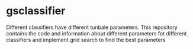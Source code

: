 # gsclassifier

Different classifiers have different tunbale parameters. This repository contains the code and information about different parameters fot different classifiers and implement grid search to find the best parameters
